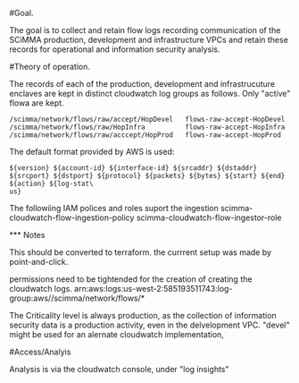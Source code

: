 #Goal.

The goal is to collect and retain flow logs recording communication of
the SCiMMA production, development and infrastructure VPCs and retain
these records for operational and information security analysis.


#Theory of operation.

The records of each of the production, development and infrastrucuture
enclaves are kept in distinct cloudwatch log groups as follows.
Only "active" flowa are kept. 

```
/scimma/network/flows/raw/accept/HopDevel   flows-raw-accept-HopDevel  
/scimma/network/flows/raw/HopInfra          flows-raw-accept-HopInfra
/scimma/network/flows/raw/acccept/HopProd   flows-raw-accept-HopProd

```

The default format provided by AWS is used:

```
${version} ${account-id} ${interface-id} ${srcaddr} ${dstaddr} ${srcport} ${dstport} ${protocol} ${packets} ${bytes} ${start} ${end} ${action} ${log-stat\
us}
```

The followiing IAM polices and roles suport the ingestion
scimma-cloudwatch-flow-ingestion-policy
scimma-cloudwatch-flow-ingestor-role

*** Notes

This should be converted to terraform. the currrent setup  was made by point-and-click.

permissions need to be tightended for the creation of creating the cloudwatch logs. 
arn:aws:logs:us-west-2:585193511743:log-group:aws//scimma/network/flows/*

The Criticality level is always production, as the collection of 
information security data is a production activity, even in the
delvelopment VPC. "devel" might be used for an alernate cloudwatch
implementation,


#Access/Analyis

Analysis is via the cloudwatch console, under "log insights"

